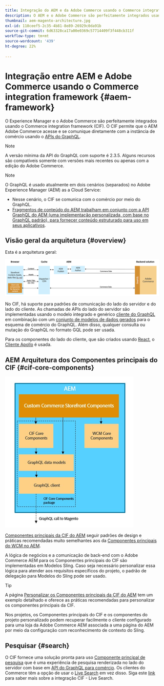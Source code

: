 ```yaml
---
title: Integração do AEM e da Adobe Commerce usando o Commerce integration framework
description: O AEM e o Adobe Commerce são perfeitamente integrados usando o Commerce integration framework (CIF). O CIF permite que o AEM acesse uma instância do Adobe Commerce e se comunique com o Adobe Commerce por meio do GraphQL. Ela também permite que os autores do AEM usem seletores de produtos e categorias e o console de produtos para navegar pelos dados de produtos e categorias obtidos da Adobe Commerce sob demanda. Além disso, a CIF fornece uma loja pronta para uso que agiliza projetos de comércio.
thumbnail: aem-magento-architecture.jpg
exl-id: 110ceef5-2c35-4b81-8e89-26929c0da91b
source-git-commit: 6d63328ca17a00e0369c57714409f3f448cb311f
workflow-type: tm+mt
source-wordcount: '439'
ht-degree: 22%

---
```


# Integração entre AEM e Adobe Commerce usando o Commerce integration framework {#aem-framework}

O Experience Manager e o Adobe Commerce são perfeitamente integrados usando o Commerce integration framework (CIF). O CIF permite que o AEM Adobe Commerce acesse e se comunique diretamente com a instância de comércio usando o [APIs do GraphQL](https://devdocs.magento.com/guides/v2.4/graphql/).

>[!NOTE]
>
> A versão mínima da API do GraphQL com suporte é 2.3.5. Alguns recursos são compatíveis somente com versões mais recentes ou apenas com a edição do Adobe Commerce.

>[!NOTE]
>
>O GraphQL é usado atualmente em dois cenários (separados) no Adobe Experience Manager (AEM) as a Cloud Service:
>
>* Nesse cenário, o CIF se comunica com o comércio por meio do GraphQL.
>* [Fragmentos de conteúdo do AEM trabalham em conjunto com a API GraphQL do AEM (uma implementação personalizada, com base no GraphQL padrão), para fornecer conteúdo estruturado para uso em seus aplicativos](/help/headless/graphql-api/content-fragments.md).

## Visão geral da arquitetura {#overview}

Esta é a arquitetura geral:

![Visão geral da arquitetura da CIF](../assets/AEM_Magento_Architecture.png)

No CIF, há suporte para padrões de comunicação do lado do servidor e do lado do cliente.
As chamadas de APIs do lado do servidor são implementadas usando o modelo integrado e genérico [cliente do GraphQL](https://github.com/adobe/commerce-cif-graphql-client) em combinação com um [conjunto de modelos de dados gerados](https://github.com/adobe/commerce-cif-magento-graphql) para o esquema de comércio do GraphQL. Além disso, qualquer consulta ou mutação do GraphQL no formato GQL pode ser usada.

Para os componentes do lado do cliente, que são criados usando [React](https://reactjs.org/), o [Cliente Apollo](https://www.apollographql.com/docs/react/) é usada.

## AEM Arquitetura dos Componentes principais do CIF {#cif-core-components}

![Arquitetura dos Componentes principais da CIF do AEM](../assets/cif-component-architecture.jpg)

[Componentes principais da CIF do AEM](https://github.com/adobe/aem-core-cif-components) seguir padrões de design e práticas recomendadas muito semelhantes aos da [Componentes principais do WCM no AEM](https://github.com/adobe/aem-core-wcm-components).

A lógica de negócios e a comunicação de back-end com o Adobe Commerce AEM para os Componentes principais do CIF são implementadas em Modelos Sling. Caso seja necessário personalizar essa lógica para atender aos requisitos específicos do projeto, o padrão de delegação para Modelos do Sling pode ser usado.

>[!TIP]
>
>A página [Personalizar os Componentes principais da CIF do AEM](../customizing/customize-cif-components.md) tem um exemplo detalhado e oferece as práticas recomendadas para personalizar os componentes principais da CIF.

Nos projetos, os Componentes principais do CIF e os componentes do projeto personalizado podem recuperar facilmente o cliente configurado para uma loja da Adobe Commerce AEM associada a uma página do AEM por meio da configuração com reconhecimento de contexto do Sling.

## Pesquisar {#search}

O CIF fornece uma solução pronta para uso [Componente principal de pesquisa](https://www.aemcomponents.dev/content/core-components-examples/library/commerce/search.html) que é uma experiência de pesquisa renderizada no lado do servidor com base em [API do GraphQL para comércio](https://developer.adobe.com/commerce/webapi/graphql/). Os clientes do Commerce têm a opção de usar o [Live Search](https://experienceleague.adobe.com/docs/commerce-merchant-services/live-search/guide-overview.html?lang=en) em vez disso. Siga este [link](/help/commerce-cloud/integrating/live-search-plp.md) para saber mais sobre a integração CIF - Live Search.

